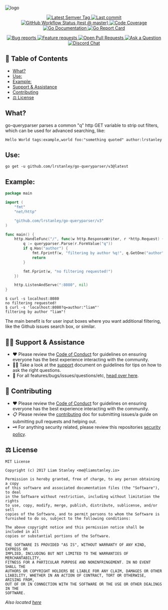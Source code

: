 <!-- template:define:options
{
  "nodescription": true
}
-->
![logo](https://liam.sh/-/gh/svg/lrstanley/go-queryparser?icon=mdi%3Afilter-cog-outline&icon.height=110&layout=left&icon.color=rgba%280%2C+184%2C+126%2C+1%29)
<!-- template:begin:header -->
<!-- do not edit anything in this "template" block, its auto-generated -->

<p align="center">
  <a href="https://github.com/lrstanley/go-queryparser/tags">
    <img title="Latest Semver Tag" src="https://img.shields.io/github/v/tag/lrstanley/go-queryparser?style=flat-square">
  </a>
  <a href="https://github.com/lrstanley/go-queryparser/commits/master">
    <img title="Last commit" src="https://img.shields.io/github/last-commit/lrstanley/go-queryparser?style=flat-square">
  </a>


  <a href="https://github.com/lrstanley/go-queryparser/actions?query=workflow%3Atest+event%3Apush">
    <img title="GitHub Workflow Status (test @ master)" src="https://img.shields.io/github/actions/workflow/status/lrstanley/go-queryparser/test.yml?branch=master&label=test&style=flat-square">
  </a>

  <a href="https://codecov.io/gh/lrstanley/go-queryparser">
    <img title="Code Coverage" src="https://img.shields.io/codecov/c/github/lrstanley/go-queryparser/master?style=flat-square">
  </a>

  <a href="https://pkg.go.dev/github.com/lrstanley/go-queryparser/v3">
    <img title="Go Documentation" src="https://pkg.go.dev/badge/github.com/lrstanley/go-queryparser/v3?style=flat-square">
  </a>
  <a href="https://goreportcard.com/report/github.com/lrstanley/go-queryparser/v3">
    <img title="Go Report Card" src="https://goreportcard.com/badge/github.com/lrstanley/go-queryparser/v3?style=flat-square">
  </a>
</p>
<p align="center">
  <a href="https://github.com/lrstanley/go-queryparser/issues?q=is:open+is:issue+label:bug">
    <img title="Bug reports" src="https://img.shields.io/github/issues/lrstanley/go-queryparser/bug?label=issues&style=flat-square">
  </a>
  <a href="https://github.com/lrstanley/go-queryparser/issues?q=is:open+is:issue+label:enhancement">
    <img title="Feature requests" src="https://img.shields.io/github/issues/lrstanley/go-queryparser/enhancement?label=feature%20requests&style=flat-square">
  </a>
  <a href="https://github.com/lrstanley/go-queryparser/pulls">
    <img title="Open Pull Requests" src="https://img.shields.io/github/issues-pr/lrstanley/go-queryparser?label=prs&style=flat-square">
  </a>
  <a href="https://github.com/lrstanley/go-queryparser/discussions/new?category=q-a">
    <img title="Ask a Question" src="https://img.shields.io/badge/support-ask_a_question!-blue?style=flat-square">
  </a>
  <a href="https://liam.sh/chat"><img src="https://img.shields.io/badge/discord-bytecord-blue.svg?style=flat-square" title="Discord Chat"></a>
</p>
<!-- template:end:header -->

<!-- template:begin:toc -->
<!-- do not edit anything in this "template" block, its auto-generated -->
## :link: Table of Contents

  - [What?](#what)
  - [Use:](#use)
  - [Example:](#example)
  - [Support &amp; Assistance](#raising_hand_man-support--assistance)
  - [Contributing](#handshake-contributing)
  - [⚖️ License](#balance_scale-license)
<!-- template:end:toc -->

## What?

go-queryparser parses a common "q" http GET variable to strip out filters,
which can be used for advanced searching, like:

```
Hello World tags:example,world foo:"something quoted" author:lrstanley
```

## Use:

<!-- template:begin:goget -->
<!-- do not edit anything in this "template" block, its auto-generated -->
```console
go get -u github.com/lrstanley/go-queryparser/v3@latest
```
<!-- template:end:goget -->

## Example:

```go
package main

import (
	"fmt"
	"net/http"

	"github.com/lrstanley/go-queryparser/v3"
)

func main() {
	http.HandleFunc("/", func(w http.ResponseWriter, r *http.Request) {
		q := queryparser.Parse(r.FormValue("q"))
		if q.Has("author") {
			fmt.Fprintf(w, "filtering by author %q!", q.GetOne("author"))
			return
		}

		fmt.Fprint(w, "no filtering requested!")
	})

	http.ListenAndServe(":8080", nil)
}
```

```console
$ curl -s localhost:8080
no filtering requested!
$ curl -s 'localhost:8080?q=author:"liam"'
filtering by author "liam"!
```

The main benefit is for user input boxes where you want additional filtering,
like the Github issues search box, or similar.

<!-- template:begin:support -->
<!-- do not edit anything in this "template" block, its auto-generated -->
## :raising_hand_man: Support & Assistance

* :heart: Please review the [Code of Conduct](.github/CODE_OF_CONDUCT.md) for
     guidelines on ensuring everyone has the best experience interacting with
     the community.
* :raising_hand_man: Take a look at the [support](.github/SUPPORT.md) document on
     guidelines for tips on how to ask the right questions.
* :lady_beetle: For all features/bugs/issues/questions/etc, [head over here](https://github.com/lrstanley/go-queryparser/issues/new/choose).
<!-- template:end:support -->

<!-- template:begin:contributing -->
<!-- do not edit anything in this "template" block, its auto-generated -->
## :handshake: Contributing

* :heart: Please review the [Code of Conduct](.github/CODE_OF_CONDUCT.md) for guidelines
     on ensuring everyone has the best experience interacting with the
    community.
* :clipboard: Please review the [contributing](.github/CONTRIBUTING.md) doc for submitting
     issues/a guide on submitting pull requests and helping out.
* :old_key: For anything security related, please review this repositories [security policy](https://github.com/lrstanley/go-queryparser/security/policy).
<!-- template:end:contributing -->

<!-- template:begin:license -->
<!-- do not edit anything in this "template" block, its auto-generated -->
## :balance_scale: License

```
MIT License

Copyright (c) 2017 Liam Stanley <me@liamstanley.io>

Permission is hereby granted, free of charge, to any person obtaining a copy
of this software and associated documentation files (the "Software"), to deal
in the Software without restriction, including without limitation the rights
to use, copy, modify, merge, publish, distribute, sublicense, and/or sell
copies of the Software, and to permit persons to whom the Software is
furnished to do so, subject to the following conditions:

The above copyright notice and this permission notice shall be included in all
copies or substantial portions of the Software.

THE SOFTWARE IS PROVIDED "AS IS", WITHOUT WARRANTY OF ANY KIND, EXPRESS OR
IMPLIED, INCLUDING BUT NOT LIMITED TO THE WARRANTIES OF MERCHANTABILITY,
FITNESS FOR A PARTICULAR PURPOSE AND NONINFRINGEMENT. IN NO EVENT SHALL THE
AUTHORS OR COPYRIGHT HOLDERS BE LIABLE FOR ANY CLAIM, DAMAGES OR OTHER
LIABILITY, WHETHER IN AN ACTION OF CONTRACT, TORT OR OTHERWISE, ARISING FROM,
OUT OF OR IN CONNECTION WITH THE SOFTWARE OR THE USE OR OTHER DEALINGS IN THE
SOFTWARE.
```

_Also located [here](LICENSE)_
<!-- template:end:license -->
